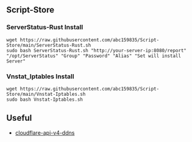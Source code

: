 ## Script-Store

### ServerStatus-Rust Install

```
wget https://raw.githubusercontent.com/abc159835/Script-Store/main/ServerStatus-Rust.sh
sudo bash ServerStatus-Rust.sh "http://your-server-ip:8080/report" "/opt/ServerStatus" "Group" "Password" "Alias" "Set will install Server"
```

### Vnstat_Iptables Install

```
wget https://raw.githubusercontent.com/abc159835/Script-Store/main/Vnstat-Iptables.sh
sudo bash Vnstat-Iptables.sh
```

## Useful

 - [cloudflare-api-v4-ddns](https://github.com/aipeach/cloudflare-api-v4-ddns)